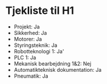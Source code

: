 # Tjekliste til H1

* Projekt: Ja
* Sikkerhed: Ja
* Motorer: Ja
* Styringsteknik: Ja
* Robotteknologi 1: Ja'
* PLC 1: Ja
* Mekanisk bearbejdning 1&2: Nej
* Automatikteknisk dokumentation: Ja
* Pneumatik: Ja